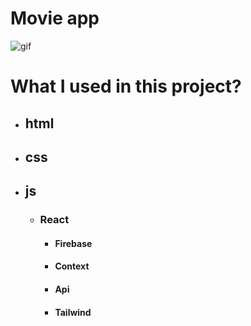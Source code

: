 # Movie app

![gif](./Animation.gif)

# What I used in this project?

- ## html
- ## css
- ## js
  - ### React
    - #### Firebase
    - #### Context
    - #### Api
    - #### Tailwind
